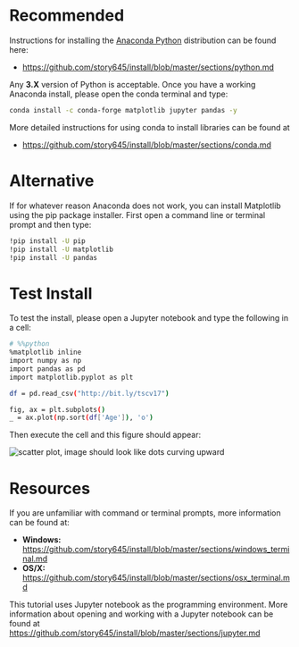 # Recommended
Instructions for installing the [Anaconda Python](https://www.anaconda.com/distribution/) distribution can be found here: 
* https://github.com/story645/install/blob/master/sections/python.md

Any __3.X__ version of Python is acceptable. Once you have a working Anaconda install, please open the conda terminal and type:

```bash
conda install -c conda-forge matplotlib jupyter pandas -y
```

More detailed instructions for using conda to install libraries can be found at
* https://github.com/story645/install/blob/master/sections/conda.md 

# Alternative
If for whatever reason Anaconda does not work, you can install Matplotlib using the pip package installer. First open a command line or terminal prompt and then type:
```bash
!pip install -U pip
!pip install -U matplotlib
!pip install -U pandas
```

# Test Install
To test the install, please open a Jupyter notebook and type the following in a cell:

```bash
# %%python
%matplotlib inline
import numpy as np
import pandas as pd
import matplotlib.pyplot as plt

df = pd.read_csv("http://bit.ly/tscv17")
```

```bash
fig, ax = plt.subplots()
_ = ax.plot(np.sort(df['Age']), 'o')
```

Then execute the cell and this figure should appear:

![scatter plot, image should look like dots curving upward](./images/install.png)



# Resources
If you are unfamiliar with command or terminal prompts, more information can be found at:

* __Windows:__ https://github.com/story645/install/blob/master/sections/windows_terminal.md
* __OS/X:__ https://github.com/story645/install/blob/master/sections/osx_terminal.md

This tutorial uses Jupyter notebook as the programming environment. More information about opening and working with a Jupyter notebook can be found at https://github.com/story645/install/blob/master/sections/jupyter.md 
